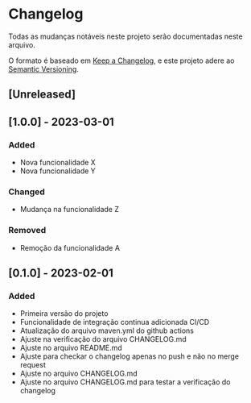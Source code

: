 # Changelog

Todas as mudanças notáveis neste projeto serão documentadas neste arquivo.

O formato é baseado em [Keep a Changelog](https://keepachangelog.com/en/1.0.0/),
e este projeto adere ao [Semantic Versioning](https://semver.org/spec/v2.0.0.html).

## [Unreleased]

## [1.0.0] - 2023-03-01
### Added
- Nova funcionalidade X
- Nova funcionalidade Y

### Changed
- Mudança na funcionalidade Z

### Removed
- Remoção da funcionalidade A

## [0.1.0] - 2023-02-01
### Added
- Primeira versão do projeto
- Funcionalidade de integração continua adicionada CI/CD
- Atualização do arquivo maven.yml do github actions
- Ajuste na verificação do arquivo CHANGELOG.md
- Ajuste no arquivo README.md
- Ajuste para checkar o changelog apenas no push e não no merge request
- Ajuste no arquivo CHANGELOG.md
- Ajuste no arquivo CHANGELOG.md para testar a verificação do changelog